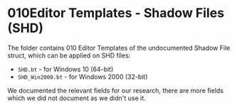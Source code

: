# 010Editor Templates - Shadow Files (SHD)
The folder contains 010 Editor Templates of the undocumented Shadow File struct, which can be applied on SHD files:

- ```SHD.bt``` - for Windows 10 (64-bit)
- ```SHD_Win2000.bt``` - for Windows 2000 (32-bit)

We documented the relevant fields for our research, there are more fields which we did not document as we didn't use it. 